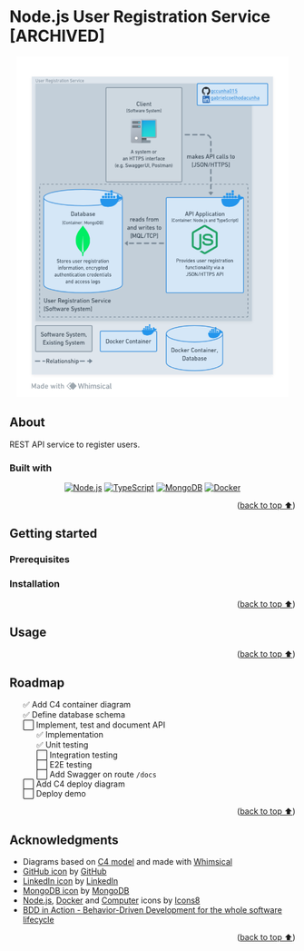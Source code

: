 # Node.js User Registration Service [ARCHIVED]

<div align="center">
  <a href="https://whimsical.com/container-FdLdyNat76HJaGWLF7Zx1h">
    <img src="_docs/diagrams/container.png" height="600"
    alt="C4 Container Diagram">
  </a>
</div>

## About

REST API service to register users.

### Built with

<div align="center">

[![Node.js][nodejs-badge]][nodejs]
[![TypeScript][typescript-badge]][typescript]
[![MongoDB][mongodb-badge]][mongodb]
[![Docker][docker-badge]][docker]

</div>
<p align="right">(<a href="#nodejs-user-registration-service">back to top ⬆️</a>)</p>

## Getting started

### Prerequisites

### Installation

<p align="right">(<a href="#nodejs-user-registration-service">back to top ⬆️</a>)</p>

## Usage

<p align="right">(<a href="#nodejs-user-registration-service">back to top ⬆️</a>)</p>

## Roadmap

<ul type="none">
  <li>✅ Add C4 container diagram</li>
  <li>✅ Define database schema</li>
  <li>⬜ Implement, test and document API
    <ul type="none">
      <li>✅ Implementation</li>
      <li>✅ Unit testing</li>
      <li>⬜ Integration testing</li>
      <li>⬜ E2E testing</li>
      <li>⬜ Add Swagger on route <code>/docs</code></li>
    </ul>
  </li>
  <li>⬜ Add C4 deploy diagram</li>
  <li>⬜ Deploy demo</li>
</ul>

<p align="right">(<a href="#nodejs-user-registration-service">back to top ⬆️</a>)</p>

## Acknowledgments

- Diagrams based on [C4 model] and made with [Whimsical]
- [GitHub icon][github-logos] by [GitHub]
- [LinkedIn icon][linkedin-brand] by [LinkedIn]
- [MongoDB icon][mongodb-press-kit] by [MongoDB]
- [Node.js][icons8-nodejs], [Docker][icons8-docker] and [Computer][icons8-computer] icons by [Icons8]
- [BDD in Action - Behavior-Driven Development for the whole software lifecycle][bdd-in-action]

<p align="right">(<a href="#nodejs-user-registration-service">back to top ⬆️</a>)</p>

<!-- Markdown links and images -->

[nodejs]: https://nodejs.org/en
[nodejs-badge]: https://img.shields.io/badge/Node.js-3C873A?style=for-the-badge&logo=node.js&logoColor=white
[typescript]: https://www.typescriptlang.org
[typescript-badge]: https://img.shields.io/badge/TypeScript-358EF1?style=for-the-badge&logo=typescript&logoColor=white
[mongodb]: https://www.mongodb.com
[mongodb-badge]: https://img.shields.io/badge/MongoDB-001e2b?style=for-the-badge&logo=mongodb&logoColor=00ed64
[mongodb-press-kit]: https://brandfolder.com/mongodb/press-kit
[docker]: https://www.docker.com
[docker-badge]: https://img.shields.io/badge/Docker-0db7ed?style=for-the-badge&logo=docker&logoColor=white
[c4 model]: https://c4model.com
[whimsical]: https://whimsical.com
[github]: https://github.com
[github-logos]: https://github.com/logos
[linkedin]: https://linkedin.com
[linkedin-brand]: https://brand.linkedin.com/downloads
[icons8]: https://icons8.com
[icons8-nodejs]: https://icons8.com/icon/hsPbhkOH4FMe/node-js
[icons8-docker]: https://icons8.com/icon/cdYUlRaag9G9/docker
[icons8-computer]: https://icons8.com/icon/Qh2tCGOAtV52/workstation
[bdd-in-action]: https://www.manning.com/books/bdd-in-action

